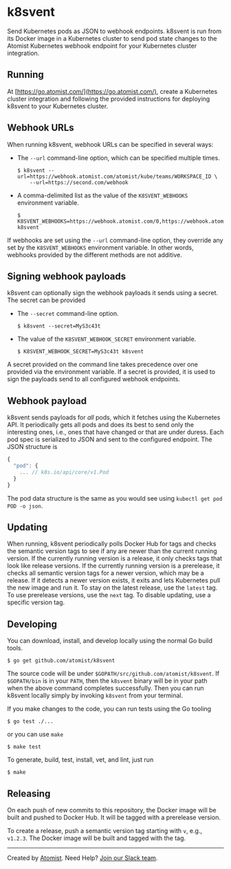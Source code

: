 # k8svent

Send Kubernetes pods as JSON to webhook endpoints. k8svent is run from its
Docker image in a Kubernetes cluster to send pod state changes to the Atomist
Kubernetes webhook endpoint for your Kubernetes cluster integration.

## Running

At [https://go.atomist.com/](https://go.atomist.com/), create a Kubernetes
cluster integration and following the provided instructions for deploying
k8svent to your Kubernetes cluster.

## Webhook URLs

When running k8svent, webhook URLs can be specified in several ways:

-   The `--url` command-line option, which can be specified multiple times.

        $ k8svent --url=https://webhook.atomist.com/atomist/kube/teams/WORKSPACE_ID \
            --url=https://second.com/webhook

-   A comma-delimited list as the value of the `K8SVENT_WEBHOOKS` environment
    variable.

        $ K8SVENT_WEBHOOKS=https://webhook.atomist.com/0,https://webhook.atomist.com/1 k8svent

If webhooks are set using the `--url` command-line option, they override any set
by the `K8SVENT_WEBHOOKS` environment variable. In other words, webhooks
provided by the different methods are not additive.

## Signing webhook payloads

k8svent can optionally sign the webhook payloads it sends using a secret. The
secret can be provided

-   The `--secret` command-line option.

        $ k8svent --secret=MyS3c43t

-   The value of the `K8SVENT_WEBHOOK_SECRET` environment variable.

        $ K8SVENT_WEBHOOK_SECRET=MyS3c43t k8svent

A secret provided on the command line takes precedence over one provided via the
environment variable. If a secret is provided, it is used to sign the payloads
send to all configured webhook endpoints.

## Webhook payload

k8svent sends payloads for _all_ pods, which it fetches using the Kubernetes
API. It periodically gets all pods and does its best to send only the
interesting ones, i.e., ones that have changed or that are under duress. Each
pod spec is serialized to JSON and sent to the configured endpoint. The JSON
structure is

```javascript
{
  "pod": {
    ... // k8s.io/api/core/v1.Pod
  }
}
```

The pod data structure is the same as you would see using
`kubectl get pod POD -o json`.

## Updating

When running, k8svent periodically polls Docker Hub for tags and checks the
semantic version tags to see if any are newer than the current running version.
If the currently running version is a release, it only checks tags that look
like release versions. If the currently running version is a prerelease, it
checks all semantic version tags for a newer version, which may be a release. If
it detects a newer version exists, it exits and lets Kubernetes pull the new
image and run it. To stay on the latest release, use the `latest` tag. To use
prerelease versions, use the `next` tag. To disable updating, use a specific
version tag.

## Developing

You can download, install, and develop locally using the normal Go build tools.

```
$ go get github.com/atomist/k8svent
```

The source code will be under `$GOPATH/src/github.com/atomist/k8svent`. If
`$GOPATH/bin` is in your `PATH`, then the `k8svent` binary will be in your path
when the above command completes successfully. Then you can run k8svent locally
simply by invoking `k8svent` from your terminal.

If you make changes to the code, you can run tests using the Go tooling

```
$ go test ./...
```

or you can use `make`

```
$ make test
```

To generate, build, test, install, vet, and lint, just run

```
$ make
```

## Releasing

On each push of new commits to this repository, the Docker image will be built
and pushed to Docker Hub. It will be tagged with a prerelease version.

To create a release, push a semantic version tag starting with `v`, e.g.,
`v1.2.3`. The Docker image will be built and tagged with the tag.

---

Created by [Atomist][atomist]. Need Help? [Join our Slack team][slack].

[atomist]: https://atomist.com/ "Atomist - Automate All the Software Things"
[slack]: https://join.atomist.com/ "Atomist Community Slack Workspace"
